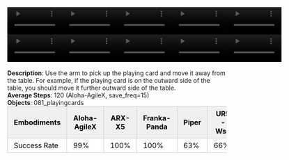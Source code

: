 <!DOCTYPE html>
<html lang="en">
<body>
    <div style="display: flex;">
        <video src="./task_video_clean/move_playingcard_away/aloha-agilex_head.mp4" controls loop muted autoplay style="width: 25%;"></video>
        <video src="./task_video_clean/move_playingcard_away/franka-panda_head.mp4" controls loop muted autoplay style="width: 25%;"></video>
        <video src="./task_video_clean/move_playingcard_away/ARX-X5_head.mp4" controls loop muted autoplay style="width: 25%;"></video>
        <video src="./task_video_clean/move_playingcard_away/piper_head.mp4" controls loop muted autoplay style="width: 25%;"></video>
        <video src="./task_video_clean/move_playingcard_away/ur5-wsg_head.mp4" controls loop muted autoplay style="width: 25%;"></video>
    </div>
    <div style="display: flex;">
        <video src="./task_video_clean/move_playingcard_away/aloha-agilex_world.mp4" controls loop muted autoplay style="width: 25%;"></video>
        <video src="./task_video_clean/move_playingcard_away/franka-panda_world.mp4" controls loop muted autoplay style="width: 25%;"></video>
        <video src="./task_video_clean/move_playingcard_away/ARX-X5_world.mp4" controls loop muted autoplay style="width: 25%;"></video>
        <video src="./task_video_clean/move_playingcard_away/piper_world.mp4" controls loop muted autoplay style="width: 25%;"></video>
        <video src="./task_video_clean/move_playingcard_away/ur5-wsg_world.mp4" controls loop muted autoplay style="width: 25%;"></video>
    </div>
    <br><b>Description</b>: Use the arm to pick up the playing card and move it away from the table. For example, if the playing card is on the outward side of the table, you should move it further outward side of the table.<br>
    <b>Average Steps</b>: 120 (Aloha-AgileX, save_freq=15)<br>
    <b>Objects</b>: 081_playingcards<br>
    <table style="margin:0 auto;border-collapse:collapse;width:auto;min-width:180px;background-color:white;">
        <thead>
            <tr style="background:#f0f0f0;">
                <th style="border:1px solid #ccc;padding:6px 14px;color:black;">Embodiments</th>
                <th style="border:1px solid #ccc;padding:6px 14px;color:black;">Aloha-AgileX</th>
                <th style="border:1px solid #ccc;padding:6px 14px;color:black;">ARX-X5</th>
                <th style="border:1px solid #ccc;padding:6px 14px;color:black;">Franka-Panda</th>
                <th style="border:1px solid #ccc;padding:6px 14px;color:black;">Piper</th>
                <th style="border:1px solid #ccc;padding:6px 14px;color:black;">UR5-Wsg</th>
            </tr>
        </thead>
        <tbody>
            <tr style="background:white;">
                <td style="border:1px solid #ccc;padding:6px 14px;color:black;">Success Rate</td>
                <td style="border:1px solid #ccc;padding:6px 14px;color:black;">99%</td>
                <td style="border:1px solid #ccc;padding:6px 14px;color:black;">100%</td>
                <td style="border:1px solid #ccc;padding:6px 14px;color:black;">100%</td>
                <td style="border:1px solid #ccc;padding:6px 14px;color:black;">63%</td>
                <td style="border:1px solid #ccc;padding:6px 14px;color:black;">66%</td>
            </tr>
        </tbody>
    </table>
</body>
</html>
